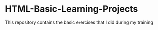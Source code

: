 # HTML-Basic-Learning-Projects
This repository contains the basic exercises that I did during my training 
